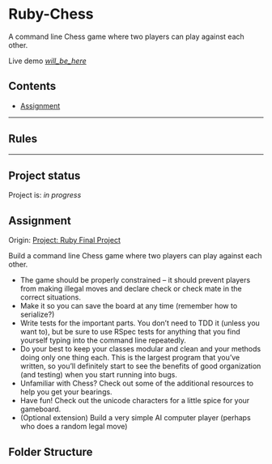 # Ruby-Chess

A command line Chess game where two players can play against each other.

Live demo [_will_be_here_]() 
<!-- Add demo link -->

## Contents
* [Assignment](#assignment)

---
## Rules




--- 
## Project status

Project is: _in progress_ 
<!-- / _complete_ / _no longer being worked on_. If you are no longer working on it, provide reasons why. -->

## Assignment
Origin: [Project: Ruby Final Project](https://www.theodinproject.com/lessons/ruby-ruby-final-project)

Build a command line Chess game where two players can play against each other.
- The game should be properly constrained – it should prevent players from making illegal moves and declare check or check mate in the correct situations.
- Make it so you can save the board at any time (remember how to serialize?)
- Write tests for the important parts. You don’t need to TDD it (unless you want to), but be sure to use RSpec tests for anything that you find yourself typing into the command line repeatedly.
- Do your best to keep your classes modular and clean and your methods doing only one thing each. This is the largest program that you’ve written, so you’ll definitely start to see the benefits of good organization (and testing) when you start running into bugs.
- Unfamiliar with Chess? Check out some of the additional resources to help you get your bearings.
- Have fun! Check out the unicode characters for a little spice for your gameboard.
- (Optional extension) Build a very simple AI computer player (perhaps who does a random legal move)

## Folder Structure